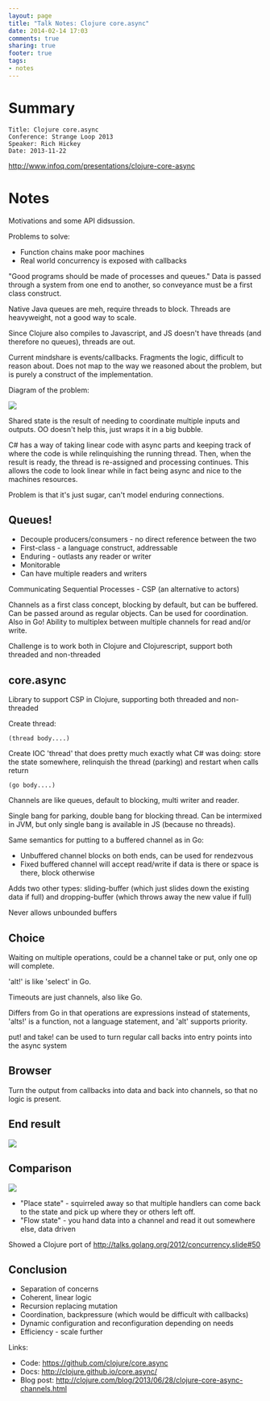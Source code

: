 ```yaml
---
layout: page
title: "Talk Notes: Clojure core.async"
date: 2014-02-14 17:03
comments: true
sharing: true
footer: true
tags:
- notes
---
```


# Summary

    Title: Clojure core.async
    Conference: Strange Loop 2013
    Speaker: Rich Hickey
    Date: 2013-11-22

<http://www.infoq.com/presentations/clojure-core-async>

# Notes

Motivations and some API didsussion.

Problems to solve:

* Function chains make poor machines
* Real world concurrency is exposed with callbacks

"Good programs should be made of processes and queues."  Data is passed through
a system from one end to another, so conveyance must be a first class
construct.

Native Java queues are meh, require threads to block.  Threads are heavyweight, not a good way to scale.

Since Clojure also compiles to Javascript, and JS doesn't have threads (and therefore no queues), threads are out.

Current mindshare is events/callbacks.  Fragments the logic, difficult to reason about.  Does not map to the way we reasoned about the problem, but is purely a construct of the implementation.

Diagram of the problem:

![](problem.png)

Shared state is the result of needing to coordinate multiple inputs and outputs.  OO doesn't help this, just wraps it in a big bubble.

C# has a way of taking linear code with async parts and keeping track of where the code is while relinquishing the running thread.  Then, when the result is ready, the thread is re-assigned and processing continues.  This allows the code to look linear while in fact being async and nice to the machines resources.

Problem is that it's just sugar, can't model enduring connections.

## Queues!

* Decouple producers/consumers - no direct reference between the two
* First-class - a language construct, addressable
* Enduring - outlasts any reader or writer
* Monitorable
* Can have multiple readers and writers

Communicating Sequential Processes - CSP (an alternative to actors)

Channels as a first class concept, blocking by default, but can be buffered.  Can be passed around as regular objects.  Can be used for coordination.  Also in Go!  Ability to multiplex between multiple channels for read and/or write.

Challenge is to work both in Clojure and Clojurescript, support both threaded and non-threaded


## core.async

Library to support CSP in Clojure, supporting both threaded and non-threaded

Create thread:

    (thread body....)

Create IOC 'thread' that does pretty much exactly what C# was doing: store the state somewhere, relinquish the thread (parking) and restart when calls return

    (go body....)

Channels are like queues, default to blocking, multi writer and reader.

Single bang for parking, double bang for blocking thread.  Can be intermixed in JVM, but only single bang is available in JS (because no threads).

Same semantics for putting to a buffered channel as in Go:

* Unbuffered channel blocks on both ends, can be used for rendezvous
* Fixed buffered channel will accept read/write if data is there or space is there, block otherwise

Adds two other types: sliding-buffer (which just slides down the existing data if full) and dropping-buffer (which throws away the new value if full)

Never allows unbounded buffers

## Choice

Waiting on multiple operations, could be a channel take or put, only one op will complete.

'alt!' is like 'select' in Go.

Timeouts are just channels, also like Go.

Differs from Go in that operations are expressions instead of statements, 'alts!' is a function, not a language statement, and 'alt' supports priority.

put! and take! can be used to turn regular call backs into entry points into the async system

## Browser

Turn the output from callbacks into data and back into channels, so that no logic is present.

## End result

![](result.png)

## Comparison

![](compare.png)

* "Place state" - squirreled away so that multiple handlers can come back to the state and pick up where they or others left off.
* "Flow state" - you hand data into a channel and read it out somewhere else, data driven

Showed a Clojure port of <http://talks.golang.org/2012/concurrency.slide#50>

## Conclusion

* Separation of concerns
* Coherent, linear logic
* Recursion replacing mutation
* Coordination, backpressure (which would be difficult with callbacks)
* Dynamic configuration and reconfiguration depending on needs
* Efficiency - scale further

Links:

* Code: <https://github.com/clojure/core.async>
* Docs: <http://clojure.github.io/core.async/>
* Blog post: <http://clojure.com/blog/2013/06/28/clojure-core-async-channels.html>
